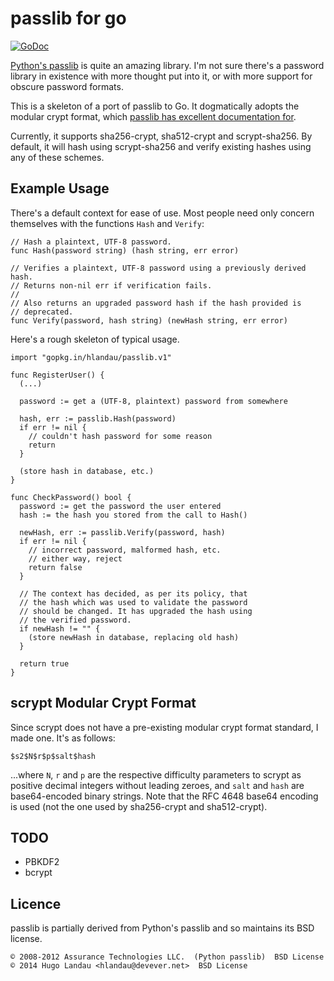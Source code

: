 passlib for go
==============

[![GoDoc](https://godoc.org/gopkg.in/hlandau/passlib.v1?status.svg)](https://godoc.org/gopkg.in/hlandau/passlib.v1)

[Python's passlib](https://pythonhosted.org/passlib/) is quite an amazing
library. I'm not sure there's a password library in existence with more thought
put into it, or with more support for obscure password formats.

This is a skeleton of a port of passlib to Go. It dogmatically adopts the
modular crypt format, which [passlib has excellent documentation for](https://pythonhosted.org/passlib/modular_crypt_format.html#modular-crypt-format).

Currently, it supports sha256-crypt, sha512-crypt and scrypt-sha256. By
default, it will hash using scrypt-sha256 and verify existing hashes using
any of these schemes.

Example Usage
-------------
There's a default context for ease of use. Most people need only concern
themselves with the functions `Hash` and `Verify`:

    // Hash a plaintext, UTF-8 password.
    func Hash(password string) (hash string, err error)

    // Verifies a plaintext, UTF-8 password using a previously derived hash.
    // Returns non-nil err if verification fails.
    //
    // Also returns an upgraded password hash if the hash provided is
    // deprecated.
    func Verify(password, hash string) (newHash string, err error)

Here's a rough skeleton of typical usage.

    import "gopkg.in/hlandau/passlib.v1"

    func RegisterUser() {
      (...)

      password := get a (UTF-8, plaintext) password from somewhere

      hash, err := passlib.Hash(password)
      if err != nil {
        // couldn't hash password for some reason
        return
      }

      (store hash in database, etc.)
    }

    func CheckPassword() bool {
      password := get the password the user entered
      hash := the hash you stored from the call to Hash()

      newHash, err := passlib.Verify(password, hash)
      if err != nil {
        // incorrect password, malformed hash, etc.
        // either way, reject
        return false
      }

      // The context has decided, as per its policy, that
      // the hash which was used to validate the password
      // should be changed. It has upgraded the hash using
      // the verified password.
      if newHash != "" {
        (store newHash in database, replacing old hash)
      }

      return true
    }

scrypt Modular Crypt Format
---------------------------
Since scrypt does not have a pre-existing modular crypt format standard, I made one. It's as follows:

    $s2$N$r$p$salt$hash

...where `N`, `r` and `p` are the respective difficulty parameters to scrypt as positive decimal integers without leading zeroes, and `salt` and `hash` are base64-encoded binary strings. Note that the RFC 4648 base64 encoding is used (not the one used by sha256-crypt and sha512-crypt).

TODO
----

  - PBKDF2
  - bcrypt

Licence
-------
passlib is partially derived from Python's passlib and so maintains its BSD license.

    © 2008-2012 Assurance Technologies LLC.  (Python passlib)  BSD License
    © 2014 Hugo Landau <hlandau@devever.net>  BSD License

